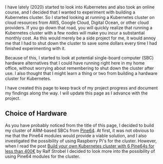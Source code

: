 I have lately (2020) started to look into Kubernetes and also took an online course, and I decided that I wanted to experiment with building a Kubernetes cluster. So I started looking at running a Kubernetes cluster on cloud resources from AWS, Google Cloud, Digital Ocean, or other cloud providers. If you go down that road, you will quickly realize that running a Kubernetes cluster with a few nodes will make you incur a substantial monthly cost. As this would merely be a side project for me, it would annoy me that I had to shut down the cluster to save some dollars every time I had finished experimenting with it.

Because of this, I started to look at potential single-board computer (SBC) hardware alternatives that I could have running right here in my home office, without worrying about remembering to shut down the cluster after use. I also thought that I might learn a thing or two from building a hardware cluster for Kubernetes.

I have created this page to keep track of my project progress and document my findings along the way. I will update this page as I advance with the project.


## Choice of Hardware

As you have probably noticed from the title of this page, I decided to build my cluster of ARM-based SBCs from [Pine64](https://pine64.com). At first, it was not obvious to me that the Pine64 modules would provide a viable solution, and I also investigated the possibility of using Raspberry Pi's for the cluster. However, when I read the post [Build your own Kubernetes cluster with 6 Pine64s for less than 400€](https://itnext.io/create-a-kubernetes-cluster-with-pine64-428fc62d72e7) by Ralf Strobel I decided to look more into the possibility of using Pine64 modules for the cluster.
